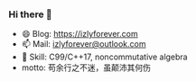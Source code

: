 ### Hi there 👋

- 😄 Blog: https://izlyforever.com
- 📫 Mail: izlyforever@outlook.com
- 🔭 Skill: C99/C++17, noncommutative algebra
- motto: 苟余行之不迷，虽颠沛其何伤

<!--
**izlyforever/izlyforever** is a ✨ _special_ ✨ repository because its `README.md` (this file) appears on your GitHub profile.

Here are some ideas to get you started:

- 🔭 I’m currently working on ...
- 🌱 I’m currently learning ...
- 👯 I’m looking to collaborate on ...
- 🤔 I’m looking for help with ...
- 💬 Ask me about ...
- 📫 How to reach me: ...

-->
